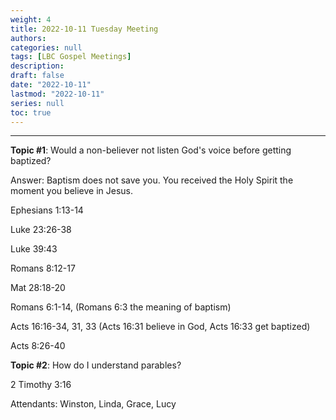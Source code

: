 ```yaml
---
weight: 4
title: 2022-10-11 Tuesday Meeting
authors:
categories: null
tags: [LBC Gospel Meetings]
description: 
draft: false
date: "2022-10-11"
lastmod: "2022-10-11"
series: null
toc: true
---
```


<!--more-->
---

<b><font class = "font_upper">Topic #1</font></b>: Would a non-believer not listen God's voice before getting baptized?

Answer: Baptism does not save you.  You received the Holy Spirit the moment you believe in Jesus.  

Ephesians 1:13-14  

Luke 23:26-38

Luke 39:43  

Romans 8:12-17

Mat 28:18-20

Romans 6:1-14, (Romans 6:3 the meaning of baptism)  

Acts 16:16-34, 31, 33 (Acts 16:31 believe in God, Acts 16:33 get baptized)

Acts 8:26-40


<b><font class = "font_upper">Topic #2</font></b>: How do I understand parables? 

2 Timothy 3:16




Attendants: Winston, Linda, Grace, Lucy



